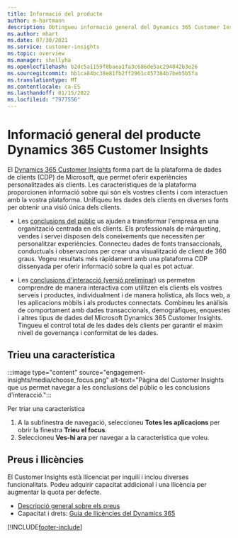 ```yaml
---
title: Informació del producte
author: m-hartmann
description: Obtingueu informació general del Dynamics 365 Customer Insights i les seves característiques.
ms.author: mhart
ms.date: 07/30/2021
ms.service: customer-insights
ms.topic: overview
ms.manager: shellyha
ms.openlocfilehash: b2dc5a1159f8baea1fa3c686de5ac294842b3e26
ms.sourcegitcommit: bb1ca84bc38e81fb2ff2961c457384b7beb5b5fa
ms.translationtype: MT
ms.contentlocale: ca-ES
ms.lasthandoff: 01/15/2022
ms.locfileid: "7977556"
---
```

# <a name="product-overview-for-dynamics-365-customer-insights"></a>Informació general del producte Dynamics 365 Customer Insights

El [Dynamics 365 Customer Insights](https://dynamics.microsoft.com/ai/customer-insights/) forma part de la plataforma de dades de clients (CDP) de Microsoft, que permet oferir experiències personalitzades als clients. Les característiques de la plataforma proporcionen informació sobre qui són els vostres clients i com interactuen amb la vostra plataforma. Unifiqueu les dades dels clients en diverses fonts per obtenir una visió única dels clients.


- Les [conclusions del públic](audience-insights/overview.md) us ajuden a transformar l'empresa en una organització centrada en els clients. Els professionals de màrqueting, vendes i servei disposen dels coneixements que necessiten per personalitzar experiències. Connecteu dades de fonts transaccionals, conductuals i observacions per crear una visualització de client de 360 graus. Vegeu resultats més ràpidament amb una plataforma CDP dissenyada per oferir informació sobre la qual es pot actuar. 

- Les [conclusions d'interacció (versió preliminar)](engagement-insights/index.yml) us permeten comprendre de manera interactiva com utilitzen els clients els vostres serveis i productes, individualment i de manera holística, als llocs web, a les aplicacions mòbils i als productes connectats. Combineu les anàlisis de comportament amb dades transaccionals, demogràfiques, enquestes i altres tipus de dades del Microsoft Dynamics 365 Customer Insights. Tingueu el control total de les dades dels clients per garantir el màxim nivell de governança i conformitat de les dades.
 
## <a name="choose-a-capability"></a>Trieu una característica

:::image type="content" source="engagement-insights/media/choose_focus.png" alt-text="Pàgina del Customer Insights que us permet navegar a les conclusions del públic o les conclusions d'interacció.":::

Per triar una característica

1. A la subfinestra de navegació, seleccioneu **Totes les aplicacions** per obrir la finestra **Trieu el focus**.
1. Seleccioneu **Ves-hi ara** per navegar a la característica que voleu.

## <a name="pricing-and-licensing"></a>Preus i llicències

El Customer Insights està llicenciat per inquilí i inclou diverses funcionalitats. Podeu adquirir capacitat addicional i una llicència per augmentar la quota per defecte. 
- [Descripció general sobre els preus](https://dynamics.microsoft.com/ai/customer-insights/pricing/)
- Capacitat i drets: [Guia de llicències del Dynamics 365](https://go.microsoft.com/fwlink/?LinkId=866544)

[!INCLUDE[footer-include](includes/footer-banner.md)]